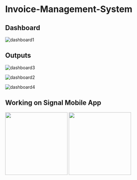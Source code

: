 # Invoice-Management-System

## Dashboard

![dashboard1](https://github.com/user-attachments/assets/4c42eb90-f82d-4264-a36f-190bf4027acd)


## Outputs

![dashboard3](https://github.com/user-attachments/assets/100fbc13-1f33-4561-a9c6-2856d668e1fd)


![dashboard2](https://github.com/user-attachments/assets/e672dd3d-cf7c-469f-a5b8-0b7be11fbb78)


![dashboard4](https://github.com/user-attachments/assets/a309a7cf-4250-427b-9982-7d01120c7b3d)


## Working on Signal Mobile App

<img src="https://github.com/user-attachments/assets/9866eba5-ae8d-4297-8208-85e110b7780b" width="200">


<img src="https://github.com/user-attachments/assets/587f9e00-d413-49ad-a196-52f448d40ab7" width="200">


